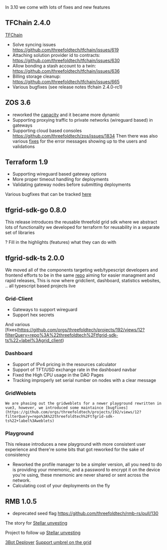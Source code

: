 In 3.10 we come with lots of fixes and new features


## TFChain 2.4.0

[TFChain](https://github.com/threefoldtech/home/issues/1401)
- Solve syncing issues https://github.com/threefoldtech/tfchain/issues/619
- Attaching solution provider id to contracts: https://github.com/threefoldtech/tfchain/issues/630
- Allow bonding a stash account to a twin: https://github.com/threefoldtech/tfchain/issues/636
- Billing storage cleanup: https://github.com/threefoldtech/tfchain/issues/665
- Various bugfixes (see release notes tfchain 2.4.0-rc1)

## ZOS 3.6
- reworked the [capacity](https://github.com/threefoldtech/zos/blob/main/docs/internals/capacity.md) and it became more dynamic
- Supporting proxying traffic to private networks (wireguard based) in gateways
- Supporting cloud based consoles https://github.com/threefoldtech/zos/issues/1834
Then there was also various [fixes](https://github.com/orgs/threefoldtech/projects/192/views/4) for the error messages showing up to the users and validations

## Terraform 1.9

- Supporting wireguard based gateway options
- More proper timeout handling for deployments
- Validating gateway nodes before submitting deployments

Various bugfixes that can be tracked [here](https://github.com/orgs/threefoldtech/projects/192/views/10)

## tfgrid-sdk-go 0.8.0
This release introduces the reusable threefold grid sdk where we abstract lots of functionality we developed for terraform for reusability in a separate set of libraries 


? Fill in the highlights (features) what they can do with



## tfgrid-sdk-ts 2.0.0
We moved all of the components targeting web/typescript developers and frontend efforts to be in the same [repo](https://github.com/threefoldtech/tfgrid-sdk-ts) aiming for easier managment and rapid releases, This is now where gridclient, dashboard, statistics websites, .. all typescript based projects live


### Grid-Client
- Gateways to support wireguard
- Support hex secrets

And various [fixes(https://github.com/orgs/threefoldtech/projects/192/views/12?filterQuery=repo%3A%22threefoldtech%2Ftfgrid-sdk-ts%22+label%3Agrid_client) 


### Dashboard
- Support of IPv4 pricing in the resources calculator
- Support of TFT/USD exchange rate in the dashboard navbar
- Fixed the High CPU usage in the DAO Pages
- Tracking improperly set serial number on nodes with a clear message

### GridWeblets
	We are phasing out the gridweblets for a newer playground rewritten in vue3, however, we introduced some maintaince [bugfixes](https://github.com/orgs/threefoldtech/projects/192/views/12?filterQuery=repo%3A%22threefoldtech%2Ftfgrid-sdk-ts%22+label%3Aweblets)


### Playground

This release introduces a new playground with more consistent user experience and there're some bits that got reworked for the sake of consistency

- Reworked the profile manager to be a simpler version, all you need to do is providing your mnemonic, and a password to encrypt it on the device you're using, these mnemonic are never shared or sent across the network.
- Calculating cost of your deployments on the fly



## RMB 1.0.5
- deprecated seed flag https://github.com/threefoldtech/rmb-rs/pull/130




The story for [Stellar unvesting](https://github.com/threefoldtech/home/issues/1166)

Project to follow up [Stellar unvesting](https://github.com/orgs/threefoldtech/projects/192/views/1)




[3Bot Deployer](https://github.com/threefoldtech/home/issues/1428)
[Support umbrel on the grid](https://github.com/threefoldtech/home/issues/1394)
